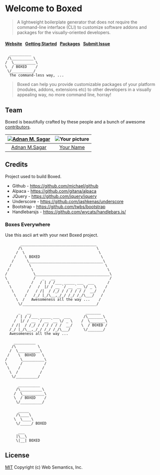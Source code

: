 # Welcome to Boxed

> A lightweight boilerplate generator that does not require the command-line interface (CLI) to customize software addons and packages for the visually-oriented developers.

#### [Website](http://websemantics.github.io/boxed/)&nbsp;&nbsp;&nbsp;[Getting Started](http://websemantics.github.io/boxed/#get-started)&nbsp;&nbsp;&nbsp;[Packages](http://websemantics.github.io/boxed/#packages)&nbsp;&nbsp;&nbsp;[Submit Issue](contributing.md#issue-submission)

```
  __________          
 /\__________\
/  \__________\
\  / BOXED    /        
 \/__________/
  The command-less way, ...

```

> Boxed can help you provide customizable  packages of your platform (modules, addons, extensions etc) to other developers in a visually appealing way, no more command line, horray!

## Team

Boxed is beautifully crafted by these people and a bunch of awesome [contributors](https://github.com/websemantics/boxed/contributors).

[![Adnan M. Sagar](https://s.gravatar.com/avatar/d1fd4130d4265c23ccd72134be67d03a?s=117)](http://websemantics.ca/musbahsagar) | ![Your picture](https://www.gravatar.com/avatar/?d=mm&s=117) |
:---:|:---:|
[Adnan M.Sagar](github.com/websemantics) | [Your Name](github.com/websemantics) |


## Credits

Project used to build Boxed.

* Github - https://github.com/michael/github
* Alpaca - https://github.com/gitana/alpaca
* JQuery - https://github.com/jquery/jquery
* Underscore - https://github.com/jashkenas/underscore
* Bootstrap - https://github.com/twbs/bootstrap
* Handlebarsjs - https://github.com/wycats/handlebars.js/

### Boxes Everywhere

Use this ascii art with your next Boxed project.

```
       ___________________________________       
      /\                                  \     
     /  \                                  \     
    /    \ BOXED                            \     
   /      \__________________________________\     
  /        \                                  \
 /          \                                  \
/            \__________________________________\
\            /   _   __                         /
 \          /   / | / /___ _____ ___  ___      /
  \        /   /  |/ / __ `/ __ `__ \/ _ \    /
   \      /   / /|  / /_/ / / / / / /  __/   /
    \    /   /_/ |_/\__,_/_/ /_/ /_/\___/   /
     \  /   Awesomeness all the way ...    /
      \/__________________________________/

      _   __                         _______
     / | / /___ _____ ___  ___      /\_______\    
    /  |/ / __ `/ __ `__ \/ _ \    /  \_______\
   / /|  / /_/ / / / / / /  __/    \  / BOXED /
  /_/ |_/\__,_/_/ /_/ /_/\___/      \/_______/
  Awesomeness all the way ...                          

    __________       
   /\          \     
  /  \__________\
 /    \  BOXED   \
/      \__________\
\      /          /        
 \    /          /
  \  /          /
   \/__________/

      __________       
     /\__________\
    /  \__________\
    \  / BOXED    /        
     \/__________/

      _____       
     /\____\
    \  \____\
     \/_____/ BOXED

      ___
     |\__\
     \|__| BOXED

  ```

## License

[MIT](LICENSE)
Copyright (c) Web Semantics, Inc.
